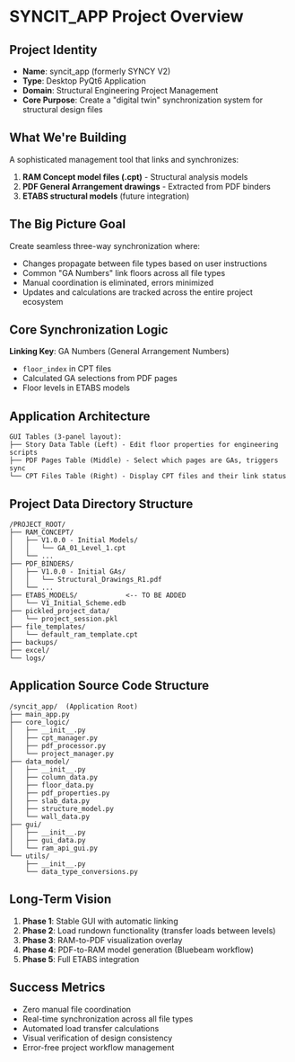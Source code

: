 # SYNCIT_APP Project Overview

## Project Identity
- **Name**: syncit_app (formerly SYNCY V2)
- **Type**: Desktop PyQt6 Application
- **Domain**: Structural Engineering Project Management
- **Core Purpose**: Create a "digital twin" synchronization system for structural design files

## What We're Building

A sophisticated management tool that links and synchronizes:
1. **RAM Concept model files (.cpt)** - Structural analysis models
2. **PDF General Arrangement drawings** - Extracted from PDF binders
3. **ETABS structural models** (future integration)

## The Big Picture Goal

Create seamless three-way synchronization where:
- Changes propagate between file types based on user instructions
- Common "GA Numbers" link floors across all file types
- Manual coordination is eliminated, errors minimized
- Updates and calculations are tracked across the entire project ecosystem

## Core Synchronization Logic

**Linking Key**: GA Numbers (General Arrangement Numbers)
- `floor_index` in CPT files
- Calculated GA selections from PDF pages
- Floor levels in ETABS models

## Application Architecture

```
GUI Tables (3-panel layout):
├── Story Data Table (Left) - Edit floor properties for engineering scripts
├── PDF Pages Table (Middle) - Select which pages are GAs, triggers sync
└── CPT Files Table (Right) - Display CPT files and their link status
```

## Project Data Directory Structure

```
/PROJECT_ROOT/
├── RAM_CONCEPT/
│   ├── V1.0.0 - Initial Models/
│   │   └── GA_01_Level_1.cpt
│   └── ...
├── PDF_BINDERS/
│   ├── V1.0.0 - Initial GAs/
│   │   └── Structural_Drawings_R1.pdf
│   └── ...
├── ETABS_MODELS/            <-- TO BE ADDED
│   └── V1_Initial_Scheme.edb
├── pickled_project_data/
│   └── project_session.pkl
├── file_templates/
│   └── default_ram_template.cpt
├── backups/
├── excel/
└── logs/
```

## Application Source Code Structure

```
/syncit_app/  (Application Root)
├── main_app.py
├── core_logic/
│   ├── __init__.py
│   ├── cpt_manager.py
│   ├── pdf_processor.py
│   └── project_manager.py
├── data_model/
│   ├── __init__.py
│   ├── column_data.py
│   ├── floor_data.py
│   ├── pdf_properties.py
│   ├── slab_data.py
│   ├── structure_model.py
│   └── wall_data.py
├── gui/
│   ├── __init__.py
│   ├── gui_data.py
│   └── ram_api_gui.py
└── utils/
    ├── __init__.py
    └── data_type_conversions.py
```

## Long-Term Vision

1. **Phase 1**: Stable GUI with automatic linking
2. **Phase 2**: Load rundown functionality (transfer loads between levels)
3. **Phase 3**: RAM-to-PDF visualization overlay
4. **Phase 4**: PDF-to-RAM model generation (Bluebeam workflow)
5. **Phase 5**: Full ETABS integration

## Success Metrics

- Zero manual file coordination
- Real-time synchronization across all file types
- Automated load transfer calculations
- Visual verification of design consistency
- Error-free project workflow management
